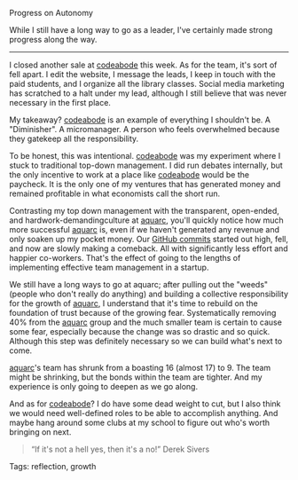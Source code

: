 Progress on Autonomy

While I still have a long way to go as a leader, I've certainly made strong progress along the way.

---

I closed another sale at [codeabode](https://codeabode.co) this week. As for the team, it's sort of fell apart. I edit the website, I message the leads, I keep in touch with the paid students, and I organize all the library classes. Social media marketing has scratched to a halt under my lead, although I still believe that was never necessary in the first place.

My takeaway? [codeabode](https://codeabode.co) is an example of everything I shouldn't be. A "Diminisher". A micromanager. A person who feels overwhelmed because they gatekeep all the responsibility. 

To be honest, this was intentional. [codeabode](https://codeabode.co) was my experiment where I stuck to traditional top-down management. I did run debates internally, but the only incentive to work at a place like [codeabode](https://codeabode.co) would be the paycheck. It is the only one of my ventures that has generated money and remained profitable in what economists call the short run.

Contrasting my top down management with the transparent, open-ended, and hardwork-demandingculture at [aquarc](https://aquarc.org), you'll quickly notice how much more successful [aquarc](https://aquarc.org) is, even if we haven't generated any revenue and only soaken up my pocket money. Our [GitHub commits](https://github.com/aquarc) started out high, fell, and now are slowly making a comeback. All with significantly less effort and happier co-workers. That's the effect of going to the lengths of implementing effective team management in a startup.

We still have a long ways to go at aquarc; after pulling out the "weeds" (people who don't really do anything) and building a collective responsibility for the growth of [aquarc](https://aquarc.org), I understand that it's time to rebuild on the foundation of trust because of the growing fear. Systematically removing 40% from the [aquarc](https://aquarc.org) group and the much smaller team is certain to cause some fear, especially because the change was so drastic and so quick. Although this step was definitely necessary so we can build what's next to come.

[aquarc](https://aquarc.org)'s team has shrunk from a boasting 16 (almost 17) to 9. The team might be shrinking, but the bonds within the team are tighter. And my experience is only going to deepen as we go along.

And as for [codeabode](https://codeabode.co)? I do have some dead weight to cut, but I also think we would need well-defined roles to be able to accomplish anything. And maybe hang around some clubs at my school to figure out who's worth bringing on next.

> “If it's not a hell yes, then it's a no!”
Derek Sivers

Tags: reflection, growth
